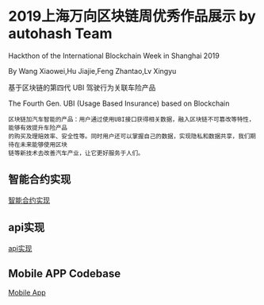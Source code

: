 # 2019上海万向区块链周优秀作品展示 by autohash Team
Hackthon of the International Blockchain Week in Shanghai 2019


By Wang Xiaowei,Hu Jiajie,Feng Zhantao,Lv Xingyu


基于区块链的第四代 UBI 驾驶行为关联车险产品


The Fourth Gen. UBI (Usage Based Insurance) based on Blockchain
```
区块链加汽车智能的产品：用户通过使用UBI接口获得相关数据，融入区块链不可篡改等特性，能够有效提升车险产品
的购买及理赔效率、安全性等。同时用户还可以掌握自己的数据，实现隐私和数据共享，我们期待在未来能够使用区块
链等新技术去改善汽车产业，让它更好服务于人们。
```

## 智能合约实现
[智能合约实现](https://github.com/IMRFeng/autohash/tree/master/UBI4智能合约实现)

## api实现
[api实现](https://github.com/IMRFeng/autohash/tree/master/UBI4_api)


## Mobile APP Codebase
[Mobile App](https://github.com/IMRFeng/autohash/tree/master/UBI4_Mobile)
